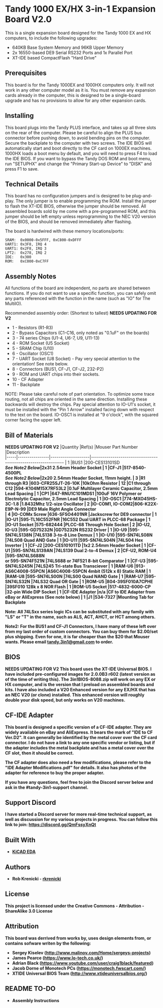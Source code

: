 # Tandy 1000 EX/HX 3-in-1 Expansion Board V2.0

This is a single expansion board designed for the Tandy 1000 EX and HX computers, to include the following upgrades:

* 640KB Base System Memory and 96KB Upper Memory
* 2x 16550-based DE9 Serial RS232 Ports and 1x Parallel Port
* XT-IDE based CompactFlash "Hard Drive"

## Prerequisites

This board is for the Tandy 1000EX and 1000HX computers only.  It will not work in any other computer model as it is.
You must remove any expansion cards already in the computer, this is designed to be a single-board upgrade and has no provisions to allow for any other expansion cards.

## Installing

This board plugs into the Tandy PLUS interface, and takes up all three slots on the rear of the computer.  Please be careful to align the PLUS bus connector before pushing down, to avoid bending pins on the computer.  Secure the backplate to the computer with two screws.
The IDE BIOS will automatically start and boot directly to the CF card on 1000EX machines.   1000HX loads a boot menu by default, and you will need to press F4 to load the IDE BIOS.  If you want to bypass the Tandy DOS ROM and boot menu, run "SETUPHX" and change the "Primary Start-up Device" to "DISK" and press F1 to save.

## Technical Details

This board has no configuration jumpers and is designed to be plug-and-play.  The only jumper is to enable programming the ROM.  Install the jumper to flash the XT-IDE BIOS, otherwise the jumper should be removed.  All assembled boards sold by me come with a pre-programmed ROM, and this jumper should be left empty unless reprogramming to the NEC V20 version of the BIOS, and should be removed immediately after flashing.

The board is hardwired with these memory locations/ports:
```
SRAM:  0x0000-0x5FFF, 0xC800-0xDFFF
UART1: 0x3F8, IRQ 4
UART1: 0x2F8, IRQ 3
LPT2:  0x278, IRQ 2
IDE:   0x300
ROM:   0xC000-0xC7FF
```

## Assembly Notes
All functions of the board are independent, no parts are shared between functions.  If you do not want to use a specific function, you can safely omit any parts referenced with the function in the name (such as "IO" for The MultiIO).


Recommended assembly order: (Shortest to tallest)  **NEEDS UPDATING FOR V2**
* 1  - Resistors (R1-R3)
* 2  - Bypass Capacitors (C1-C16, only noted as "0.1uF" on the boards)
* 3  - 74 series Chips (U1-4, U6-7, U9, U11-13)
* 4  - ROM Socket (U5 Socket)
* 5  - SRAM Chip (U10)
* 6  - Oscillator (OSC1)
* 7  - UART Socket (U8 Socket)  - Pay very special attention to the orientation!  See note below.
* 8  - Connectors (BUS1, CF-J1, CF-J2, 232-P2)
* 9 -  ROM and UART chips into their sockets.
* 10  - CF Adapter
* 11 - Backplate


NOTE:  Please take careful note of part orientation.  To optimize some trace routing, not all chips are oriented in the same direction.  Installing these backwards will destroy the chips.   Pay special attention to IO-U1's socket, it must be installed with the "Pin 1 Arrow" installed facing down with respect to the text on the board.  IO-OSC1 is installed at "9 o'clock", with the squared corner facing the upper left.


## Bill of Materials
  **NEEDS UPDATING FOR V2**
|Quantity |Ref(s)        |Mouser Part Number  |Description                                                     
|-----|----------------|--------------------|----------------------------------------------------------------
| 1   |BUS1            |200-CES13101SD<br><i><b>See Note2 Below</i>|2x31 2.54mm Header Socket
| 1   |CF-J1           |517-8540-4500PL<br><i><b>See Note2 Below</i>|2x20 2.54mm Header Socket, 11mm height.
| 3   |R1 through R3   |603-CFR25SJT-26-10K |10kOhm Resistor
| 12  |C1 through C12  |594-K104M15X7RF53L2 |0.1uF Multilayer Ceramic Capacitor, 2.5mm Lead Spacing
| 1   |CP1             |647-RNU1C101MDS1    |100uF 16V Polymer or Electrolytic Capacitor, 2.5mm Lead Spacing
| 1   |IO-OSC1         |774-MXO45HS-3C-1.8  |1.8432Mhz 1/2-size Oscillator
| 2   |IO-COM1, IO-COM2|806-K22X-E9P-N-99   |DE9 Male Right Angle Connector  
| 4   |IO-COMx Screw   |636-SFSO4401NR      |Jackscrew for DE9 connector
| 1   |IO-U1           |595-TL16C552FNR     |16C552 Dual UART in PLCC-68 Package 
| 1   |IO-U1 Socket    |575-682444          |PLCC-68 Through Hole Socket
| 2   |IO-U2, IO-U3    |595-GD75232N        |GD75232N RS232 Driver
| 1   |IO-U9           |595-SN74LS138N      |74LS138 3-to-8 Line Demux
| 1   |IO-U10          |595-SN74LS08N       |74LS08 Quad AND Gate
| 1   |IO-U11          |595-SN74LS04N       |74LS04 Hex Inverter
| 1   |CF-J2           |200-CES10101TD      |1x2 2.54mm Header Socket
| 1   |CF-U1           |595-SN74LS139AN     |74LS139 Dual 2-to-4 Demux
| 2   |CF-U2, ROM-U4   |595-SN74LS688N<br> or 595-SN74F521N      |74LS688 or 74F521 8-bit Comparator
| 1   |CF-U3           |595-SN74LS245N      |74LS245 Tri-state Bus Transciever
| 1   |RAM-U6          |913-AS6C4008-55PCN  |AS6C4008-55PCN 4mbit (512k x 8) Static RAM
| 1   |RAM-U8          |595-SN74LS00N       |74LS00 Quad NAND Gate
| 1   |RAM-U7          |595-SN74LS32N       |74LS32 Quad OR Gate
| 1   |ROM-U5          |804-39SF010A7CPHE   |39SF010 128k x 8 NOR Flash
| 1   |ROM-U5 Socket   |517-4832-6000-CP    |32-pin Wide DIP Socket
| 1   |CF-IDE Adapter  |n/a                 |CF to IDE Adapter from eBay or AliExpress (See note below)
| 1   |J1              |534-7327            |Mounting Tab for Backplate


Note:	All 74LSxx series logic ICs can be substituted with any family with "LS" or "T" in the name, such as ALS, ACT, AHCT, or HCT among others.

Note2: For the BUS1 and CF-J1 Connectors, I have many of these left over from my last order of custom connectors.   You can buy them for $2.00/set plus shipping.  Even for one, it is far cheaper than the $20 that Mouser wants.   Please email tandy.3in1@gmail.com to order.
## BIOS
  **NEEDS UPDATING FOR V2**
This board uses the XT-IDE Universal BIOS.  I have included pre-configured images for 2.0.0B3 r602 (latest version as of the time of writing this).  The 3in1BIOS-8088.zip will work on any EX or HX computer, and is the version that I preload on assembled boards and kits.   I have also included a V20 Enhanced version for any EX/HX that has an NEC V20 (or clone) installed.   This enhanced version will roughly double your disk speed, but only works on V20 machines.

## CF-IDE Adapter

This board is designed a specific version of a CF-IDE adapter.  They are widely available on eBay and AliExpress.  It bears the mark of "IDE to CF Ver.D2".  It can generally be identified by the metal cover over the CF card connector.   I do not have a link to any one specific vendor or listing, but if the adapter includes the metal backplate and has a metal cover over the CF slot, then it should be correct. 

The CF adapter does also need a few modifications, please refer to the "IDE Adapter Modifications.pdf" for details.  It also has photos of the adapter for reference to buy the proper adapter.

If you have any questions, feel free to join the Discord server below and ask in the #tandy-3in1-support channel.


## Support Discord

I have started a Discord server for more real-time technical support, as well as discussion for my various projects in progress.   You can follow this link to join:  https://discord.gg/QmFssyXnQt


## Built With

* [KiCAD EDA](http://www.kicad.org/)

## Authors

* **Rob Krenicki** - [rkrenicki](https://github.com/rkrenicki)

## License

This project is licensed under the Creative Commons - Attribution - ShareAlike 3.0 License

## Attribution

This board was derrived from works by, uses design elements from, or contains sofware writen by the following:
* Sergey Kiselev (http://www.malinov.com/Home/sergeys-projects)
* James Pearce (https://www.lo-tech.co.uk/)
* Adrian Black (https://www.youtube.com/user/craig1black/featured)
* Jacob Dorne of Monotech PCs (https://monotech.fwscart.com/)
* XTIDE Universal BIOS Team (http://www.xtideuniversalbios.org/)

## README TO-DO
* Assembly Instructions

